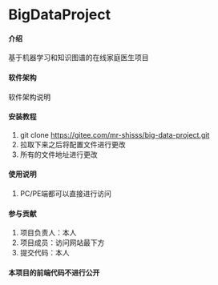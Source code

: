 # BigDataProject

#### 介绍
基于机器学习和知识图谱的在线家庭医生项目

#### 软件架构
软件架构说明


#### 安装教程

1.  git clone https://gitee.com/mr-shisss/big-data-project.git
2.  拉取下来之后将配置文件进行更改
3.  所有的文件地址进行更改

#### 使用说明

1.  PC/PE端都可以直接进行访问

#### 参与贡献

1.  项目负责人：本人
2.  项目成员：访问网站最下方
3.  提交代码：本人

#### 本项目的前端代码不进行公开

